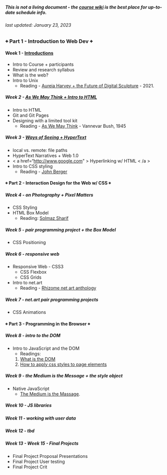 ##### This is not a living document - the [course wiki](https://github.com/IDMNYU/webDev_D_Spring2023/wiki) is the best place for up-to-date schedule info.
###### last updated: January 23, 2023

### ⌖ Part 1 - Introduction to Web Dev ⌖
#### Week 1 - [Introductions](https://github.com/IDMNYU/webDev_D_Spring2023/wiki/Week-01) 
* Intro to Course + participants
* Review and research syllabus
* What is the web?
* Intro to Unix
  * Reading - [Aureia Harvey + the Future of Digital Sculpture](https://www.rightclicksave.com/article/auriea-harvey-and-the-future-of-digital-sculpture?hss_channel=tw-1486737250826211340) - 2021.

##### Week 2 - [As We May Think + Intro to HTML]((https://github.com/IDMNYU/webDev_D_Spring2023/wiki/Week-02) )
* Intro to HTML
* Git and Git Pages
* Designing with a limited tool kit
  * Reading - [As We May Think](https://www.theatlantic.com/magazine/archive/1945/07/as-we-may-think/303881/) - Vannevar Bush, 1945

##### Week 3 - [Ways of Seeing + HyperText]()
* local vs. remote: file paths
* HyperText Narratives + Web 1.0
* < a href=“http://www.google.com" > Hyperlinking w/ HTML < /a >
* Intro to CSS styling
  * Reading - [John Berger](https://www.youtube.com/watch?v=0pDE4VX_9Kk)

#### ⌖ Part 2 - Interaction Design for the Web w/ CSS ⌖

##### Week 4 - on Photography + Pixel Matters
* CSS Styling
* HTML Box Model
  * Reading: [Solmaz Sharif](https://www.poetryfoundation.org/poems/148331/personal-effects)

##### Week 5 - pair programming project + the Box Model
* CSS Positioning

##### Week 6 - responsive web
* Responsive Web - CSS3
  * CSS Flexbox 
  * CSS Grids
* Intro to net.art
   * Reading - [Rhizome net art anthology](https://anthology.rhizome.org/)

##### Week 7 - net.art pair programming projects
* CSS Animations

#### ⌖ Part 3 - Programming in the Browser ⌖
##### Week 8 - intro to the DOM
* Intro to JavaScript and the DOM
  * Readings: 
   1. [What is the DOM](https://www.w3.org/TR/DOM-Level-1/introduction.html)
   2. [How to apply css styles to page elements](https://javascript.plainenglish.io/how-to-apply-css-styles-to-page-elements-using-javascript-e6d4a22a40de)

##### Week 9 - the Medium is the Message + the style object
* Native JavaScript 
  * [The Medium is the Massage](http://oldobjectsnewideas.com/_reading/mcLuhan_TheMediumIsTheMassage.pdf).

##### Week 10 - JS libraries

##### Week 11 - working with user data

##### Week 12 - tbd

##### Week 13 - Week 15 - Final Projects
* Final Project Proposal Presentations
* Final Project User testing 
* Final Project Crit